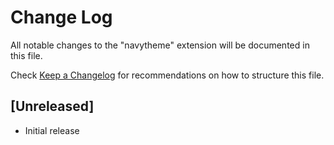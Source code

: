 # Change Log

All notable changes to the "navytheme" extension will be documented in this file.

Check [Keep a Changelog](http://keepachangelog.com/) for recommendations on how to structure this file.

## [Unreleased]

- Initial release
